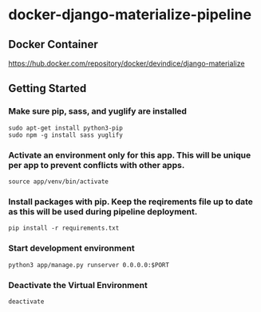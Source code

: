 # docker-django-materialize-pipeline
## Docker Container
https://hub.docker.com/repository/docker/devindice/django-materialize

## Getting Started
### Make sure pip, sass, and yuglify are installed
```
sudo apt-get install python3-pip
sudo npm -g install sass yuglify
```

### Activate an environment only for this app. This will be unique per app to prevent conflicts with other apps.
```source app/venv/bin/activate```

### Install packages with pip. Keep the reqirements file up to date as this will be used during pipeline deployment.
```pip install -r requirements.txt```

### Start development environment
```python3 app/manage.py runserver 0.0.0.0:$PORT```

### Deactivate the Virtual Environment
```deactivate```
